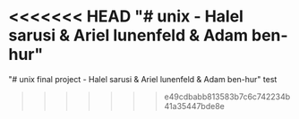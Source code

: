 <<<<<<< HEAD
"# unix  - Halel sarusi & Ariel lunenfeld & Adam ben-hur"  
=======
"# unix final project - Halel sarusi & Ariel lunenfeld & Adam ben-hur"  test
>>>>>>> e49cdbabb813583b7c6c742234b41a35447bde8e
